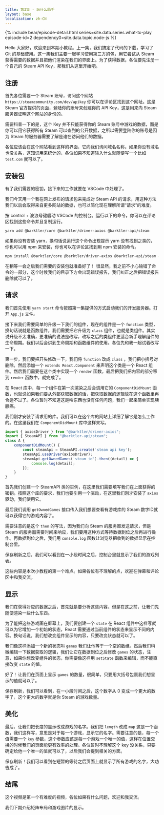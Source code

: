 ```yaml
---
title: 第3集 - 玩什么助手
layout: base
localization: zh-CN
---
```


{% include bear/episode-detail.html
    series=site.data.series.what-to-play
    episode-id=2
    dependency0=site.data.topic.node-js
%}

Hello 大家好，欢迎来到本期小教程。上一集，我们搞定了代码的下载，学习了 Git 的基础使用。这一集我们主要一起学习使用第三方的包，用它尝试从 Steam 获得需要的数据并且把他们渲染在我们的界面上。为了获得数据，各位要先注册一个自己的 Steam API Key，那我们从这里开始吧。

## 注册

首先各位需要一个 Steam 账号，访问这个网站 `https://steamcommunity.com/dev/apikey` 你可以在评论区找到这个网址。这是 Steam 官方提供的页面，登陆你的账号来创建你的 API Key，这是用来向 Steam 服务器证明这个网站的身份的。

需要科普一下的是，这个 Key 并不只能获得你的 Steam 账号中游戏的数据，而是你可以用它获得所有 Steam 可以查到的公开数据，之所以需要登陆你的账号是因为 Steam 的服务器需要了解是谁在访问他们的数据。

各位应该会在这个网站看到这样的界面，它向我们询问域名名称，如果你没有域名也没关系，这知识用来统计的，各位如果不知道输入什么就随便写一个比如 `test.com` 就可以了。

## 安装包

有了我们需要的密钥，接下来的工作就要在 VSCode 中处理了。

我们今天用一个我在网上发布的请求包来完成对 Steam API 的请求，用这种方法我们以后会取得来自更多网站的数据，也可以简化现在理解所谓“请求”的难度。

按 control + 波浪号键启动 VSCode 的控制台。运行以下的命令，你可以在评论区找到这些命令并且复制运行。

```sh
yarn add @barktler/core @barktler/driver-axios @barktler-api/steam
```

如果你没有安装 yarn，换句话说运行这个命令出现提示 yarn 没有找到之类的，你也可以用 npm 来安装，你也可以在评论区找到用 npm 安装的命令。

```sh
npm install @barktler/core @barktler/driver-axios @barktler-api/steam --save
```

在稍等一会之后我们需要的安装包就准备好了！
很显然，我之前不小心输错了命令的一部分，这个时候我们的目录下方会出现错误报告，我们纠正之后把错误报告删除就可以了。

## 请求

我们首先使用 `yarn start` 命令按照第一集提供的方式启动我们的开发服务器。打开 `App.js` 文件。

接下来我们需要简单的升级一下我们的组件，现在的组件是一个 `function` 类型，换句话说就是函数组件，我们需要把它升级为 `class` 组件，也就是类组件。其实说升级不太准确，更准确的说法是改写，改写之后的类组件更适合新手理解组件的生命周期。我们以后会讲到生命周期和函数组件的使用。各位先和我一起试着改写一下。

第一步，我们要把开头修改一下，我们将 `function` 改成 `class` ，我们把小括号对删除，然后添加一个 `extends React.Component` 来声明这个类是一个 React 组件。然后我们需要在这个类中实现一个 `render` 函数。最后把我们把内容的部分移到 `render` 函数中，就完成了。

在 React 库中，每一个组件在第一次渲染之后会调用它的 `ComponentDidMount` 函数，也就说如果我们要从外部获取数据的话，把获取数据的逻辑放在这个函数里再合适不过了。各位暂时不知道这是啥东西也没有任何问题，我们一起来简单实现胰腺癌。

我们刚才安装了请求用的库。我们可以在这个库的网站上详细了解它是怎么工作的。在这里我们在 `ComponentDidMount` 库中这样来写。

```js
import { axiosDriver } from "@barktler/driver-axios";
import { SteamAPI } from "@barktler-api/steam";
class A {
    componentDidMount() {
        const steamApi = SteamAPI.create('steam api key');
        steamApi.useDriver(axiosDriver);
        steamApi.getOwnedGames('steam id').then((detail) => {
            console.log(detail);
        });
    }
}
```

首先我们创建一个 SteamAPI 类的实例，在这里我们需要填写我们在上面获得的密钥。按照这个库的要求，我们也要引用一个驱动，在这里我们刚才安装了 `axios` 驱动，我们使用它。

最后我们调用 `getOwnedGames` 接口传入我们想要查看有游戏库的 Steam 数字ID就可以获得它的游戏内容了。

需要注意的是这个 `then` 的写法，因为我们向 Steam 的服务器发送请求，但是 Steam 的服务器需要时间来响应，我们要用这种方式等待数据到位之后再进行操作。再数据到位之后，我们用 `console.log` 函数让浏览器把收到的数据显示在控制台里。

保存刷新之后，我们可以看到在一小段时间之后，控制台里就显示了我们的游戏列表。

这些内容是本次小教程的第一个难点。如果各位有不理解的点，欢迎在弹幕和评论区中和我交流。

## 显示

我们在获得对应的数据之后，首先就是要分析这些内容。但是在这之前，让我们先随便渲染一些什么东西。

为了能把这些游戏画在屏幕上，我们要创建一个 `state` 在 React 组件中这样写就可以为它增加一个初始的状态，React 需要通过当前组件的状态来显示不同的内容。换句话说，我们想改变组件显示的内容，只要改变状态就可以了。

我们像这样添加一个新的状态叫 `games` 我们让他等于一个空的数组。然后我们稍微编辑一下数据获取的逻辑，我们让它在数据到位之后修改 `games` 的状态，注意，如果你想改变组件的状态，你需要像这样用 `setState` 函数来编辑，而不能直接改变 `state` 的值。

好了！让我们在页面上显示 `games` 的数量，很简单，只要用大括号包裹我们想显示的值就可以了。

保存刷新，我们可以看到，在一小段时间之后，这个数字从 0 变成一个更大的数字了，这个更大的数字就是你 Steam 的游戏数量。

## 美化

最后，让我们把长度的显示改成游戏的名字。我们把 `length` 改成 `map` 这是一个函数，我们这样写，意思是对于每一个游戏，显示它的名字。需要注意的是，每一个值需要一个 `key` 参数，这个参数应该是每一个游戏一个唯一的值，这样在位置交换的时候我们的页面能更有效率的处理。各位暂时不理解这个 key 没关系，只要确定给他一个唯一的值就可以了，以后我们会提到相关的方面。

保存刷新！我们可以看到在短暂的等待之后页面上就显示了所有游戏的名字，大功告成了。

## 结尾

这个视频是第一个有难度的视频，各位如果有什么问题，欢迎和我交流。

我们下期介绍矩阵布局和游戏图片的显示。